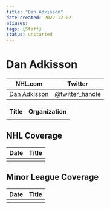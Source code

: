```yaml
---
title: "Dan Adkisson"
date-created: 2022-12-02
aliases: 
tags: [Staff]
status: unstarted
---
```


# Dan Adkisson

| NHL.com | Twitter |
| ------- | ------- |
| [Dan Adkisson]() | [@twitter_handle](https://twitter.com/)

| Title | Organization |
| ----- | ------------ |
|       |              |



## NHL  Coverage
| Date | Title |
| ---- | ----- |
|      |       |



## Minor League Coverage
| Date | Title |
| ---- | ----- |
|      |       |


